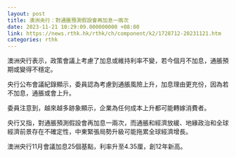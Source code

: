 ```yaml
---
layout: post
title: 澳洲央行：對通脹預測假設會再加息一兩次
date: 2023-11-21 10:29:09.000000000 +08:00
link: https://news.rthk.hk/rthk/ch/component/k2/1728712-20231121.htm
categories: rthk
---
```


澳洲央行表示，政策會議上考慮了加息或維持利率不變，若今個月不加息，通脹預期或變得不穩定。

央行公布會議紀錄顯示，委員認為考慮到通脹風險上升，加息理由更充份，因為若不加息，通脹或會上升。

委員注意到，越來越多跡象顯示，企業為任何成本上升都可能轉嫁消費者。

央行又指，對通脹預測假設會再加息一兩次，而通脹和經濟放緩、地緣政治和全球經濟前景存在不確定性，中東緊張局勢升級可能拖累全球經濟增長。

澳洲央行11月會議加息25個基點，利率升至4.35厘，創12年新高。

